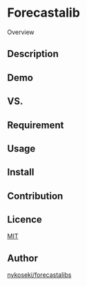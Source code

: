 Forecastalib
====

Overview

## Description

## Demo

## VS. 

## Requirement

## Usage

## Install

## Contribution

## Licence

[MIT](https://github.com/tcnksm/tool/blob/master/LICENCE)

## Author

[nykoseki/forecastalibs](https://github.com/nykoseki/forecastalibs)